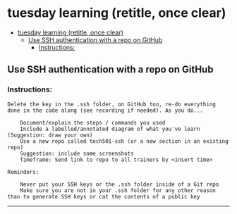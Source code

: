 # tuesday learning (retitle, once clear)

- [tuesday learning (retitle, once clear)](#tuesday-learning-retitle-once-clear)
  - [Use SSH authentication with a repo on GitHub](#use-ssh-authentication-with-a-repo-on-github)
    - [Instructions:](#instructions)


## Use SSH authentication with a repo on GitHub

### Instructions: 
```
Delete the key in the .ssh folder, on GitHub too, re-do everything done in the code along (see recording if needed). As you do...

    Document/explain the steps / commands you used
    Include a labelled/annotated diagram of what you've learn (Suggestion: draw your own)
    Use a new repo called tech501-ssh (or a new section in an existing repo)
    Suggestion: include some screenshots
    Timeframe: Send link to repo to all trainers by <insert time>

Reminders:

    Never put your SSH keys or the .ssh folder inside of a Git repo
    Make sure you are not in your .ssh folder for any other reason than to generate SSH keys or cat the contents of a public key
``` 

--- 